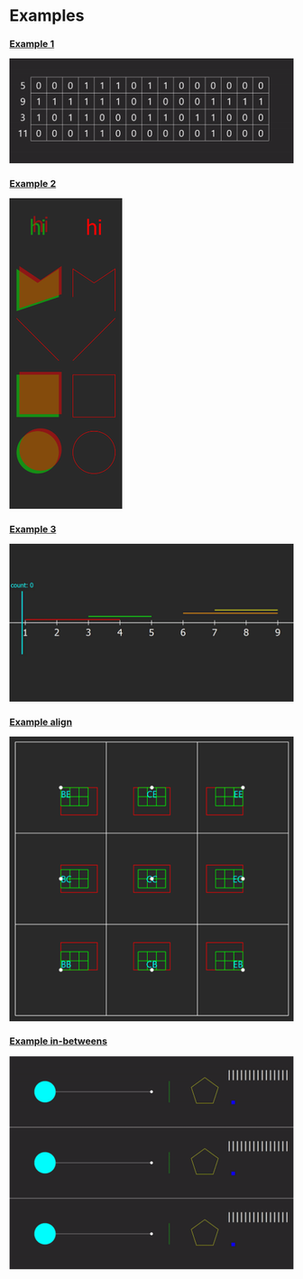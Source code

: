 # Examples

### [Example 1](/examples/example1)
<img src="examples/example1/example1.gif" width="600">

### [Example 2](/examples/example2)
<img src="examples/example2/example2.png" width="200">

### [Example 3](/examples/example3)
<img src="examples/example3/example3.gif" width="600">

### [Example align](/examples/example_align)
<img src="examples/example_align/example_align.png" width="600">

### [Example in-betweens](/examples/example_in_betweens)
<img src="examples/example_in_betweens/example_in_betweens.gif" width="600">
